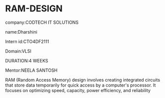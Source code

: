 # RAM-DESIGN

company:CODTECH IT SOLUTIONS

name:Dharshini

Intern id:CTO4DF2111

Domain:VLSI

DURATION:4 WEEKS

Mentor:NEELA SANTOSH

RAM (Random Access Memory) design involves creating integrated circuits that store data temporarily for quick access by a computer's processor. It focuses on optimizing speed, capacity, power efficiency, and reliability
